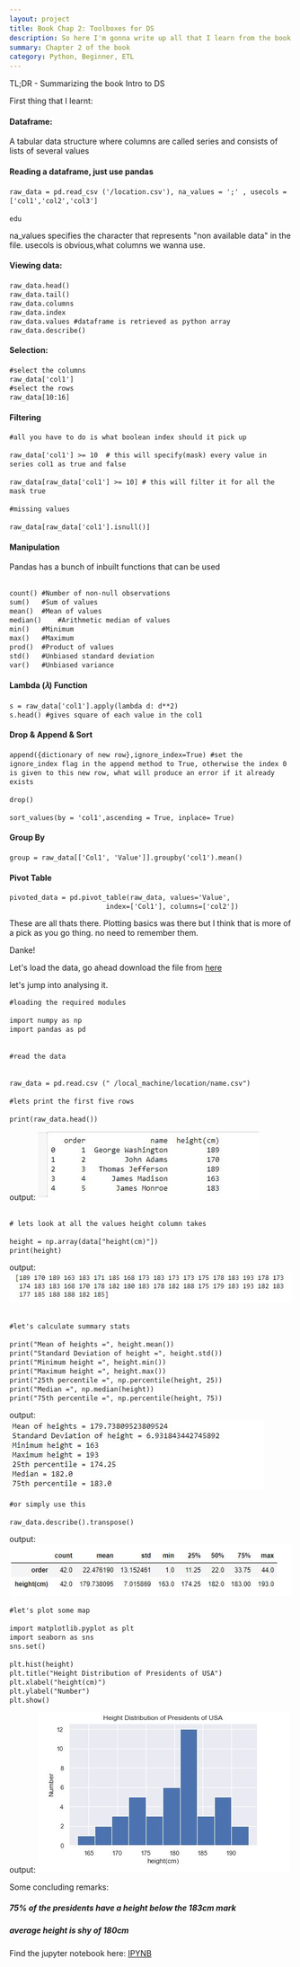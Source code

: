 ```yaml
---
layout: project
title: Book Chap 2: Toolboxes for DS 
description: So here I'm gonna write up all that I learn from the book
summary: Chapter 2 of the book
category: Python, Beginner, ETL
---
```


TL;DR - Summarizing the book Intro to DS


First thing that I learnt:

#### Dataframe: 
A tabular data structure where columns are called series and consists of lists of several values

#### Reading a dataframe, just use pandas

```
raw_data = pd.read_csv ('/location.csv'), na_values = ';' , usecols = ['col1','col2','col3']

edu
```
na_values specifies the character that represents "non available data" in the file. usecols is obvious,what columns we wanna use.


#### Viewing data:
```
raw_data.head()
raw_data.tail()
raw_data.columns
raw_data.index 
raw_data.values #dataframe is retrieved as python array
raw_data.describe()
```

#### Selection:

```
#select the columns
raw_data['col1']
#select the rows
raw_data[10:16]

```

#### Filtering

```
#all you have to do is what boolean index should it pick up

raw_data['col1'] >= 10  # this will specify(mask) every value in series col1 as true and false

raw_data[raw_data['col1'] >= 10] # this will filter it for all the mask true

#missing values

raw_data[raw_data['col1'].isnull()]
```

#### Manipulation

Pandas has a bunch of inbuilt functions that can be used

```

count()	#Number of non-null observations
sum()	#Sum of values
mean()	#Mean of values
median()	#Arithmetic median of values
min()	#Minimum
max()	#Maximum
prod()	#Product of values
std()	#Unbiased standard deviation
var()	#Unbiased variance

```

#### Lambda (𝜆) Function

```
s = raw_data['col1'].apply(lambda d: d**2)
s.head() #gives square of each value in the col1

```

#### Drop & Append & Sort

```
append({dictionary of new row},ignore_index=True) #set the ignore_index flag in the append method to True, otherwise the index 0 is given to this new row, what will produce an error if it already exists

drop()

sort_values(by = 'col1',ascending = True, inplace= True)

```

#### Group By

```
group = raw_data[['Col1', 'Value']].groupby('col1').mean()

```

#### Pivot Table
```
pivoted_data = pd.pivot_table(raw_data, values='Value',
                        index=['Col1'], columns=['col2'])

```


These are all thats there. Plotting basics was there but I think that is more of a pick as you go thing.
no need to remember them.


Danke!





Let's load the data, go ahead download the file from [here](https://github.com/asoliyarohit/100-DS-project-exercise/blob/3e54408648e28c87e7342488f30e07d07dc2d841/Project%201%20-%20US%20president%20heights/president_heights.csv)


let's jump into analysing it.


```
#loading the required modules

import numpy as np
import pandas as pd


#read the data


raw_data = pd.read.csv (" /local_machine/location/name.csv")

#lets print the first five rows

print(raw_data.head())

```
output: 
![image](https://github.com/asoliyarohit/100-DS-project-exercise/blob/eea3dafc3052002de61addf501f8a20a761e3188/Project%201%20-%20US%20president%20heights/Sample%20head.JPG?raw=true)

```

# lets look at all the values height column takes

height = np.array(data["height(cm)"])
print(height)

```
output: 
![image](https://github.com/asoliyarohit/100-DS-project-exercise/blob/6a66f3f5ebf54752dfb8985875133dc96774a98d/Project%201%20-%20US%20president%20heights/array_of_height.JPG?raw=true)


```

#let's calculate summary stats

print("Mean of heights =", height.mean())
print("Standard Deviation of height =", height.std())
print("Minimum height =", height.min())
print("Maximum height =", height.max())
print("25th percentile =", np.percentile(height, 25))
print("Median =", np.median(height))
print("75th percentile =", np.percentile(height, 75))

```

output: 
![image](https://github.com/asoliyarohit/100-DS-project-exercise/blob/6a66f3f5ebf54752dfb8985875133dc96774a98d/Project%201%20-%20US%20president%20heights/sample_stat.JPG?raw=true)


```
#or simply use this 

raw_data.describe().transpose()

```

output: 
![image](https://github.com/asoliyarohit/100-DS-project-exercise/blob/6a66f3f5ebf54752dfb8985875133dc96774a98d/Project%201%20-%20US%20president%20heights/sample_describe.JPG?raw=true)


```
#let's plot some map

import matplotlib.pyplot as plt
import seaborn as sns
sns.set()

plt.hist(height)
plt.title("Height Distribution of Presidents of USA")
plt.xlabel("height(cm)")
plt.ylabel("Number")
plt.show()

```

output: 
![image](https://github.com/asoliyarohit/100-DS-project-exercise/blob/6a66f3f5ebf54752dfb8985875133dc96774a98d/Project%201%20-%20US%20president%20heights/plotted_map.JPG?raw=true)


Some concluding remarks:

##### 75% of the presidents have a height below the 183cm mark
##### average height is shy of 180cm


Find the jupyter notebook here: [IPYNB](https://github.com/asoliyarohit/100-DS-project-exercise/blob/6a66f3f5ebf54752dfb8985875133dc96774a98d/Project%201%20-%20US%20president%20heights/presidentHeights_exercise.ipynb)
